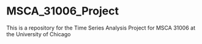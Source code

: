 # MSCA_31006_Project
This is a repository for the Time Series Analysis Project for MSCA 31006 at the University of Chicago
